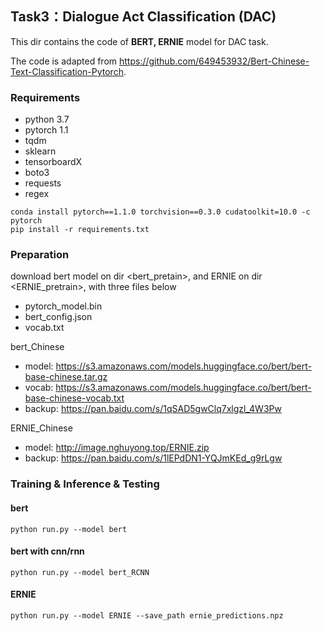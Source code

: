 ## Task3：Dialogue Act Classification (DAC)

This dir contains the code of **BERT, ERNIE** model for DAC task.

The code is adapted from https://github.com/649453932/Bert-Chinese-Text-Classification-Pytorch.

### Requirements

- python 3.7  
- pytorch 1.1  
- tqdm  
- sklearn  
- tensorboardX
- boto3
- requests
- regex

```shell
conda install pytorch==1.1.0 torchvision==0.3.0 cudatoolkit=10.0 -c pytorch
pip install -r requirements.txt
```

### Preparation

download bert model on dir <bert_pretain>, and ERNIE on dir <ERNIE_pretrain>, with three files below

- pytorch_model.bin  
- bert_config.json  
- vocab.txt  

bert_Chinese

- model: https://s3.amazonaws.com/models.huggingface.co/bert/bert-base-chinese.tar.gz
- vocab: https://s3.amazonaws.com/models.huggingface.co/bert/bert-base-chinese-vocab.txt  
- backup: https://pan.baidu.com/s/1qSAD5gwClq7xlgzl_4W3Pw


ERNIE_Chinese

- model: http://image.nghuyong.top/ERNIE.zip  
- backup: https://pan.baidu.com/s/1lEPdDN1-YQJmKEd_g9rLgw

### Training & Inference & Testing

#### bert

```shell
python run.py --model bert
```

#### bert with cnn/rnn

```shell
python run.py --model bert_RCNN
```

#### ERNIE

```shell
python run.py --model ERNIE --save_path ernie_predictions.npz
```
